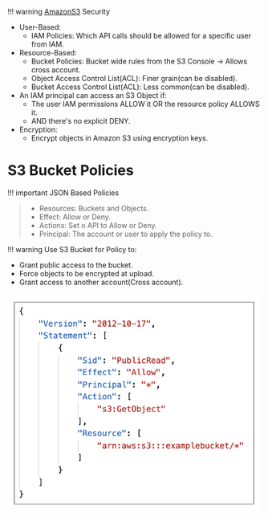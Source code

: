 
!!! warning [AmazonS3](AWS/Cloud%20Practitioner%20(CLF-C02)/05-Storage%20and%20Databases/01-Amazon%20Simple%20Storage%20Service(S3).md) Security
- User-Based:
	- IAM Policies: Which API calls should be allowed for a specific user from IAM.
- Resource-Based:
	- Bucket Policies: Bucket wide rules from the S3 Console -> Allows cross account.
	- Object Access Control List(ACL): Finer grain(can be disabled).
	- Bucket Access Control List(ACL): Less common(can be disabled).
- An IAM principal can access an S3 Object if:
	- The user IAM permissions ALLOW it OR the resource policy ALLOWS it.
	- AND there's no explicit DENY.
- Encryption: 
	- Encrypt objects in Amazon S3 using encryption keys.

# S3 Bucket Policies

!!! important JSON Based Policies
> - Resources: Buckets and Objects.
> - Effect: Allow or Deny.
> - Actions: Set o API to Allow or Deny.
> - Principal: The account or user to apply the policy to.


!!! warning Use S3 Bucket for Policy to:
- Grant public access to the bucket.
- Force objects to be encrypted at upload.
- Grant access to another account(Cross account).

![](AWS/AWS%20Solutions%20Architect%20Associate%20Certification%20SAA-C03/img/Pasted%20image%2020241203100557.png)